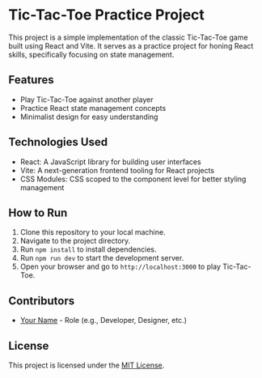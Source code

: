 # Tic-Tac-Toe Practice Project

This project is a simple implementation of the classic Tic-Tac-Toe game built using React and Vite. It serves as a practice project for honing React skills, specifically focusing on state management.

## Features

- Play Tic-Tac-Toe against another player
- Practice React state management concepts
- Minimalist design for easy understanding

## Technologies Used

- React: A JavaScript library for building user interfaces
- Vite: A next-generation frontend tooling for React projects
- CSS Modules: CSS scoped to the component level for better styling management

## How to Run

1. Clone this repository to your local machine.
2. Navigate to the project directory.
3. Run `npm install` to install dependencies.
4. Run `npm run dev` to start the development server.
5. Open your browser and go to `http://localhost:3000` to play Tic-Tac-Toe.

## Contributors

- [Your Name](link-to-your-profile) - Role (e.g., Developer, Designer, etc.)

## License

This project is licensed under the [MIT License](LICENSE).
